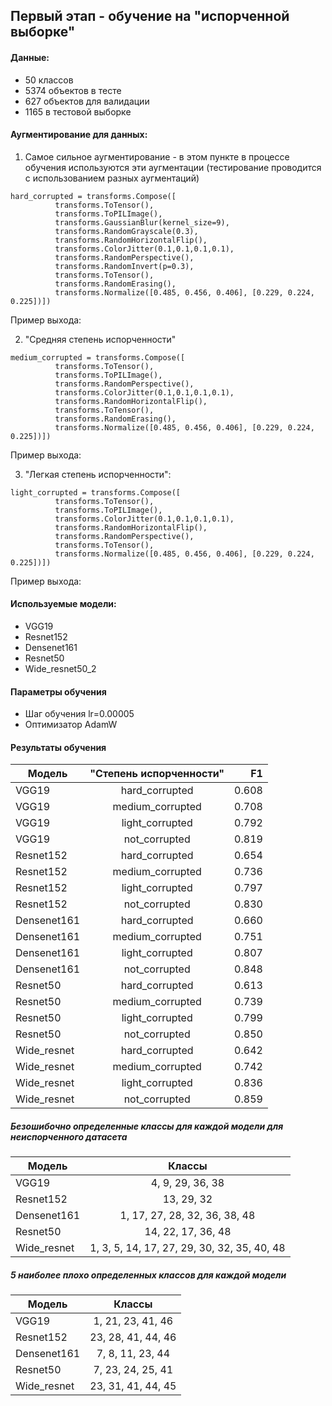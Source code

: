 ## Первый этап - обучение на "испорченной выборке"

#### Данные:

- 50 классов
- 5374 объектов в тесте
- 627 объектов для валидации
- 1165 в тестовой выборке


#### Аугментирование для данных:

1. Самое сильное аугментирование - в этом пункте в процессе обучения используются эти аугментации (тестирование проводится с использованием разных аугментаций)
```
hard_corrupted = transforms.Compose([
          transforms.ToTensor(),
          transforms.ToPILImage(),
          transforms.GaussianBlur(kernel_size=9),
          transforms.RandomGrayscale(0.3),
          transforms.RandomHorizontalFlip(),
          transforms.ColorJitter(0.1,0.1,0.1,0.1),
          transforms.RandomPerspective(),
          transforms.RandomInvert(p=0.3),
          transforms.ToTensor(),
          transforms.RandomErasing(),
          transforms.Normalize([0.485, 0.456, 0.406], [0.229, 0.224, 0.225])]) 
```
Пример выхода:

2. "Средняя степень испорченности"

```
medium_corrupted = transforms.Compose([
          transforms.ToTensor(),
          transforms.ToPILImage(),
          transforms.RandomPerspective(),
          transforms.ColorJitter(0.1,0.1,0.1,0.1),
          transforms.RandomHorizontalFlip(),
          transforms.ToTensor(),
          transforms.RandomErasing(),
          transforms.Normalize([0.485, 0.456, 0.406], [0.229, 0.224, 0.225])])
```
Пример выхода:

3. "Легкая степень испорченности":

```
light_corrupted = transforms.Compose([
          transforms.ToTensor(),
          transforms.ToPILImage(),
          transforms.ColorJitter(0.1,0.1,0.1,0.1),
          transforms.RandomHorizontalFlip(),
          transforms.RandomPerspective(),
          transforms.ToTensor(),
          transforms.Normalize([0.485, 0.456, 0.406], [0.229, 0.224, 0.225])])
```

Пример выхода:

#### Используемые модели:

- VGG19
- Resnet152
- Densenet161
- Resnet50
- Wide_resnet50_2


#### Параметры обучения

- Шаг обучения lr=0.00005
- Оптимизатор AdamW

#### Результаты обучения

| Модель        | "Степень испорченности"   | F1    |
| ------------- |:-------------------------:| -----:|
| VGG19         | hard_corrupted            | 0.608 |
| VGG19         | medium_corrupted          | 0.708 |
| VGG19         | light_corrupted           | 0.792 |
| VGG19         | not_corrupted             | 0.819 |
| Resnet152     | hard_corrupted            | 0.654 |
| Resnet152     | medium_corrupted          | 0.736 |
| Resnet152     | light_corrupted           | 0.797 |
| Resnet152     | not_corrupted             | 0.830 |
| Densenet161   | hard_corrupted            | 0.660 |
| Densenet161   | medium_corrupted          | 0.751 |
| Densenet161   | light_corrupted           | 0.807 |
| Densenet161   | not_corrupted             | 0.848 |
| Resnet50      | hard_corrupted            | 0.613 |
| Resnet50      | medium_corrupted          | 0.739 |
| Resnet50      | light_corrupted           | 0.799 |
| Resnet50      | not_corrupted             | 0.850 |
| Wide_resnet   | hard_corrupted            | 0.642 |
| Wide_resnet   | medium_corrupted          | 0.742 |
| Wide_resnet   | light_corrupted           | 0.836 |
| Wide_resnet   | not_corrupted             | 0.859 |

##### Безошибочно определенные классы для каждой модели для неиспорченного датасета

| Модель        | Классы                        |    
| ------------- |:-----------------------------:| 
| VGG19         | 4, 9, 29, 36, 38              | 
| Resnet152     | 13, 29, 32                    | 
| Densenet161   | 1, 17, 27, 28, 32, 36, 38, 48 | 
| Resnet50      | 14, 22, 17, 36, 48            | 
| Wide_resnet   | 1, 3, 5, 14, 17, 27, 29, 30, 32, 35, 40, 48 | 

##### 5 наиболее плохо определенных классов для каждой модели

| Модель        | Классы                        |    
| ------------- |:-----------------------------:| 
| VGG19         | 1, 21, 23, 41, 46             | 
| Resnet152     | 23, 28, 41, 44, 46            | 
| Densenet161   | 7, 8, 11, 23, 44              | 
| Resnet50      | 7, 23, 24, 25, 41             | 
| Wide_resnet   | 23, 31, 41, 44, 45            | 

